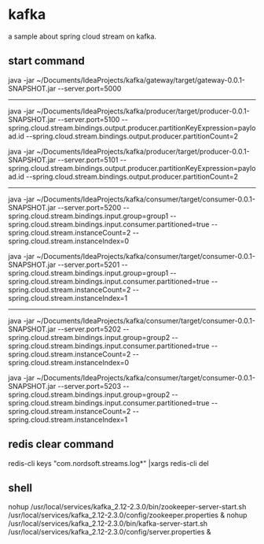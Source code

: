 # kafka
a sample about spring cloud stream on kafka.

## start command
java -jar  ~/Documents/IdeaProjects/kafka/gateway/target/gateway-0.0.1-SNAPSHOT.jar --server.port=5000  

----
java -jar  ~/Documents/IdeaProjects/kafka/producer/target/producer-0.0.1-SNAPSHOT.jar --server.port=5100  --spring.cloud.stream.bindings.output.producer.partitionKeyExpression=payload.id --spring.cloud.stream.bindings.output.producer.partitionCount=2

java -jar  ~/Documents/IdeaProjects/kafka/producer/target/producer-0.0.1-SNAPSHOT.jar --server.port=5101  --spring.cloud.stream.bindings.output.producer.partitionKeyExpression=payload.id --spring.cloud.stream.bindings.output.producer.partitionCount=2

----
java -jar  ~/Documents/IdeaProjects/kafka/consumer/target/consumer-0.0.1-SNAPSHOT.jar --server.port=5200  --spring.cloud.stream.bindings.input.group=group1 --spring.cloud.stream.bindings.input.consumer.partitioned=true  --spring.cloud.stream.instanceCount=2 --spring.cloud.stream.instanceIndex=0

java -jar  ~/Documents/IdeaProjects/kafka/consumer/target/consumer-0.0.1-SNAPSHOT.jar --server.port=5201  --spring.cloud.stream.bindings.input.group=group1 --spring.cloud.stream.bindings.input.consumer.partitioned=true  --spring.cloud.stream.instanceCount=2 --spring.cloud.stream.instanceIndex=1

----
java -jar  ~/Documents/IdeaProjects/kafka/consumer/target/consumer-0.0.1-SNAPSHOT.jar --server.port=5202  --spring.cloud.stream.bindings.input.group=group2 --spring.cloud.stream.bindings.input.consumer.partitioned=true  --spring.cloud.stream.instanceCount=2 --spring.cloud.stream.instanceIndex=0

java -jar  ~/Documents/IdeaProjects/kafka/consumer/target/consumer-0.0.1-SNAPSHOT.jar --server.port=5203  --spring.cloud.stream.bindings.input.group=group2 --spring.cloud.stream.bindings.input.consumer.partitioned=true  --spring.cloud.stream.instanceCount=2 --spring.cloud.stream.instanceIndex=1

## redis clear command
redis-cli keys "com.nordsoft.streams.log*" |xargs redis-cli del

## shell
nohup /usr/local/services/kafka_2.12-2.3.0/bin/zookeeper-server-start.sh /usr/local/services/kafka_2.12-2.3.0/config/zookeeper.properties &
nohup /usr/local/services/kafka_2.12-2.3.0/bin/kafka-server-start.sh /usr/local/services/kafka_2.12-2.3.0/config/server.properties &